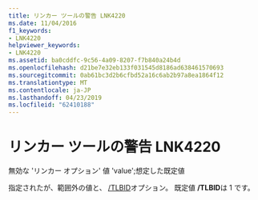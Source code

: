 ```yaml
---
title: リンカー ツールの警告 LNK4220
ms.date: 11/04/2016
f1_keywords:
- LNK4220
helpviewer_keywords:
- LNK4220
ms.assetid: ba0cddfc-9c56-4a09-8207-f7b840a24b4d
ms.openlocfilehash: d21be7e32eb133f031545d8186ad638461570693
ms.sourcegitcommit: 0ab61bc3d2b6cfbd52a16c6ab2b97a8ea1864f12
ms.translationtype: MT
ms.contentlocale: ja-JP
ms.lasthandoff: 04/23/2019
ms.locfileid: "62410188"
---
```

# <a name="linker-tools-warning-lnk4220"></a>リンカー ツールの警告 LNK4220

無効な 'リンカー オプション' 値 'value';想定した既定値

指定されたが、範囲外の値と、 [/TLBID](../../build/reference/tlbid-specify-resource-id-for-typelib.md)オプション。 既定値 **/TLBID**は 1 です。